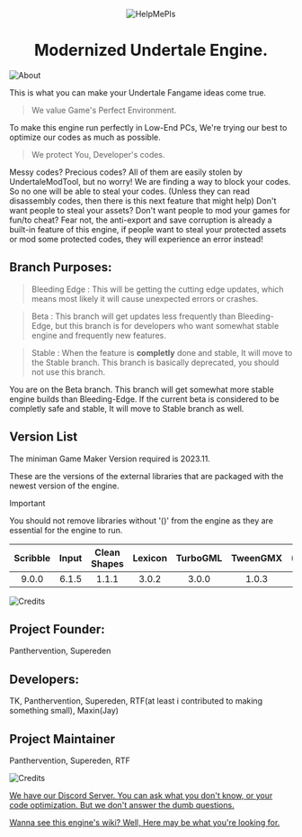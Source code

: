 <p align="center">
  <img src="https://user-images.githubusercontent.com/83257329/226114457-a8702e87-0f37-46a4-8b09-f43b12e9511f.png" alt="HelpMePls">
</p>
<h1 align="center">Modernized Undertale Engine.</h1>
<p align="center">
</p>

![About](https://user-images.githubusercontent.com/83257329/226114468-3823b116-01ae-4941-be38-c6683bd428ea.png)

This is what you can make your Undertale Fangame ideas come true.

> We value Game's Perfect Environment.

To make this engine run perfectly in Low-End PCs, We're trying our best to optimize our codes as much as possible.

> We protect You, Developer's codes.

Messy codes? Precious codes? All of them are easily stolen by UndertaleModTool, but no worry!
We are finding a way to block your codes. So no one will be able to steal your codes. (Unless they can read disassembly codes, then there is this next feature that might help)
Don't want people to steal your assets? Don't want people to mod your games for fun/to cheat?
Fear not, the anti-export and save corruption is already a built-in feature of this engine, if people want to steal your protected assets or mod some protected codes, they will experience an error instead!

## Branch Purposes:

> Bleeding Edge : This will be getting the cutting edge updates, which means most likely it will cause unexpected errors or crashes.

> Beta : This branch will get updates less frequently than Bleeding-Edge, but this branch is for developers who want somewhat stable engine and frequently new features.

> Stable : When the feature is **completly** done and stable, It will move to the Stable branch. This branch is basically deprecated, you should not use this branch.

You are on the Beta branch. This branch will get somewhat more stable engine builds than Bleeding-Edge. If the current beta is considered to be completly safe and stable, It will move to Stable branch as well.

 ## Version List

The miniman Game Maker Version required is 2023.11.

These are the versions of the external libraries that are packaged with the newest version of the engine.

> [!IMPORTANT]
> You should not remove libraries without '()' from the engine as they are essential for the engine to run.

| Scribble | Input | Clean Shapes | Lexicon | TurboGML | TweenGMX | (Kawase) |
| :---: | :---: | :---: | :---: | :---: | :---: | :--: |
| 9.0.0 | 6.1.5 | 1.1.1 | 3.0.2 | 3.0.0 | 1.0.3 | 2.0.1 |

![Credits](https://user-images.githubusercontent.com/83257329/226114492-749f7f25-9780-4a28-80b2-1bb4bad86e22.png)

## Project Founder:
Panthervention, Supereden

## Developers:
TK, Panthervention, Supereden, RTF(at least i contributed to making something small), Maxin(Jay)

## Project Maintainer
Panthervention, Supereden, RTF

![Credits](https://user-images.githubusercontent.com/83257329/226114582-7fd89d9b-9735-4c2a-9440-4f7df160ff26.png)

[We have our Discord Server. You can ask what you don't know, or your code optimization. But we don't answer the dumb questions.](https://discord.gg/X8N5jkbeZs)

[Wanna see this engine's wiki? Well, Here may be what you're looking for.](https://coalitionengine.github.io/Coalition-Engine/)
